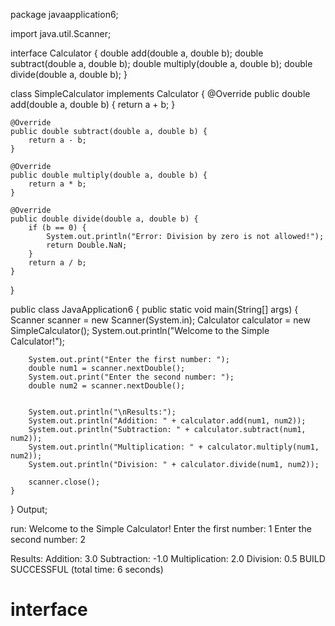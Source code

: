 package javaapplication6;

import java.util.Scanner;


interface Calculator {
    double add(double a, double b);
    double subtract(double a, double b);
    double multiply(double a, double b);
    double divide(double a, double b);
}

class SimpleCalculator implements Calculator {
    @Override
    public double add(double a, double b) {
        return a + b;
    }

    @Override
    public double subtract(double a, double b) {
        return a - b;
    }

    @Override
    public double multiply(double a, double b) {
        return a * b;
    }

    @Override
    public double divide(double a, double b) {
        if (b == 0) {
            System.out.println("Error: Division by zero is not allowed!");
            return Double.NaN; 
        }
        return a / b;
    }
}

public class JavaApplication6 {
    public static void main(String[] args) {
        Scanner scanner = new Scanner(System.in);
        Calculator calculator = new SimpleCalculator();
        System.out.println("Welcome to the Simple Calculator!");
        
        
        System.out.print("Enter the first number: ");
        double num1 = scanner.nextDouble();
        System.out.print("Enter the second number: ");
        double num2 = scanner.nextDouble();
        

        System.out.println("\nResults:");
        System.out.println("Addition: " + calculator.add(num1, num2));
        System.out.println("Subtraction: " + calculator.subtract(num1, num2));
        System.out.println("Multiplication: " + calculator.multiply(num1, num2));
        System.out.println("Division: " + calculator.divide(num1, num2));

        scanner.close();
    }
}
Output;

run:
Welcome to the Simple Calculator!
Enter the first number: 1
Enter the second number: 2

Results:
Addition: 3.0
Subtraction: -1.0
Multiplication: 2.0
Division: 0.5
BUILD SUCCESSFUL (total time: 6 seconds)


# interface
